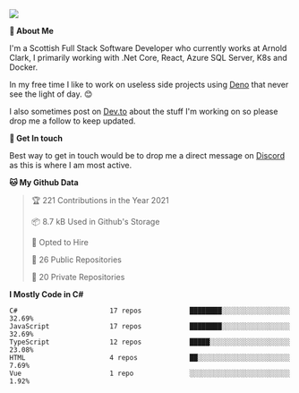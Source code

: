 <img src="https://github.com/jasonhughes94/jasonhughes94/blob/main/header.png?raw=true">

**:tangerine: About Me**

I'm a Scottish Full Stack Software Developer who currently works at Arnold Clark, I primarily working with .Net Core, React, Azure SQL Server, K8s and Docker.

In my free time I like to work on useless side projects using [Deno](https://deno.land/) that never see the light of day. 😊

I also sometimes post on [Dev.to](https://dev.to/jasonhughes94) about the stuff I'm working on so please drop me a follow to keep updated.

**:speech_balloon: Get In touch**

Best way to get in touch would be to drop me a direct message on [Discord](https://discordapp.com/users/206498666976903169) as this is where I am most active.

<!--START_SECTION:waka-->
**🐱 My Github Data** 

> 🏆 221 Contributions in the Year 2021
 > 
> 📦 8.7 kB Used in Github's Storage 
 > 
> 💼 Opted to Hire
 > 
> 📜 26 Public Repositories 
 > 
> 🔑 20 Private Repositories  
 > 
**I Mostly Code in C#** 

```text
C#                       17 repos            ████████░░░░░░░░░░░░░░░░░   32.69% 
JavaScript               17 repos            ████████░░░░░░░░░░░░░░░░░   32.69% 
TypeScript               12 repos            █████░░░░░░░░░░░░░░░░░░░░   23.08% 
HTML                     4 repos             ██░░░░░░░░░░░░░░░░░░░░░░░   7.69% 
Vue                      1 repo              ░░░░░░░░░░░░░░░░░░░░░░░░░   1.92%

```



<!--END_SECTION:waka-->
